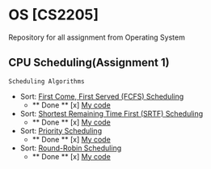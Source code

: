 # OS [CS2205]
Repository for all assignment from Operating System 
## CPU Scheduling(Assignment 1) 
```
Scheduling Algorithms
```
* Sort: [First Come, First Served (FCFS) Scheduling](https://www.geeksforgeeks.org/program-fcfs-scheduling-set-1/)
  - ** Done ** [x] [My code](https://github.com/mazility/OS/blob/master/FCFS.py)
* Sort: [Shortest Remaining Time First (SRTF) Scheduling](https://www.javatpoint.com/os-srtf-scheduling-algorithm)
  - ** Done ** [x] [My code](https://github.com/mazility/OS/blob/master/SRTF.py)
* Sort: [Priority Scheduling](https://www.tutorialspoint.com/operating_system/os_process_scheduling_algorithms.htm)
  - ** Done ** [x] [My code](https://github.com/mazility/OS/blob/master/Priority.py)
* Sort: [Round-Robin Scheduling](https://en.wikipedia.org/wiki/Round-robin_scheduling)
  - ** Done ** [x] [My code](https://github.com/mazility/OS/blob/master/RoundR.py)
